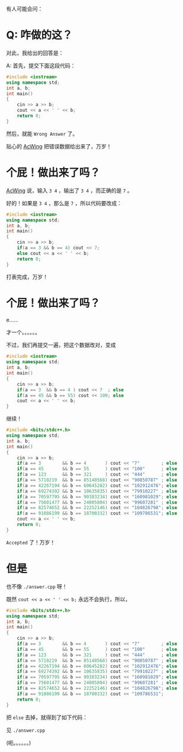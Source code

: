 有人可能会问：
# Q: 咋做的这？
对此，我给出的回答是：

A: 首先，提交下面这段代码：
``` cpp
#include <iostream>
using namespace std;
int a, b;
int main()
{
	cin >> a >> b;
	cout << a << ' ' << b;
	return 0;
}
```
然后，就能 `Wrong Answer` 了。

贴心的 [AcWing](https://www.acwing.com/problem/content/1/) 把错误数据给出来了，万岁！
# 个屁！做出来了吗？
[AcWing](https://www.acwing.com/problem/content/1/) 说，输入 `3 4` ，输出了 `3 4` ，而正确的是 `7` 。

好的！如果是 `3 4` ，那么是 `7` ，所以代码要改成：
``` cpp
#include <iostream>
using namespace std;
int a, b;
int main()
{
	cin >> a >> b;
	if(a == 3 && b == 4) cout << 7;
	else cout << a << ' ' << b;
	return 0;
}
```
打表完成，万岁！
# 个屁！做出来了吗？
e......

才一个。。。。。。

不过，我们再提交一遍，把这个数据改对，变成
``` cpp
#include <iostream>
using namespace std;
int a, b;
int main()
{
	cin >> a >> b;
	if(a == 3  && b == 4 ) cout << 7  ; else
	if(a == 45 && b == 55) cout << 100; else
	cout << a << ' ' << b;
}
```
继续！
``` cpp
#include <bits/stdc++.h>
using namespace std;
int a, b;
int main()
{ 
    cin >> a >> b;
    if(a == 3        && b == 4       ) cout << "7"        ; else
    if(a == 45       && b == 55      ) cout << "100"      ; else
    if(a == 123      && b == 321     ) cout << "444"      ; else
    if(a == 5710219  && b == 85140568) cout << "90850787" ; else
    if(a == 42267194 && b == 60645282) cout << "102912476"; else
    if(a == 69274392 && b == 10635835) cout << "79910227" ; else
    if(a == 70597795 && b == 90383234) cout << "160981029"; else
    if(a == 75601477 && b == 24005804) cout << "99607281" ; else
    if(a == 82574652 && b == 22252146) cout << "104826798"; else
    if(a == 91086199 && b == 18700332) cout << "109786531"; else
	cout << a << ' ' << b;
    return 0;
}
```
`Accepted` 了！万岁！
# 但是
也不像 `./answer.cpp` 呀！

既然 `cout << a << ' ' << b;` 永远不会执行，所以，
``` cpp
#include <bits/stdc++.h>
using namespace std;
int a, b;
int main()
{ 
    cin >> a >> b;
    if(a == 3        && b == 4       ) cout << "7"        ; else
    if(a == 45       && b == 55      ) cout << "100"      ; else
    if(a == 123      && b == 321     ) cout << "444"      ; else
    if(a == 5710219  && b == 85140568) cout << "90850787" ; else
    if(a == 42267194 && b == 60645282) cout << "102912476"; else
    if(a == 69274392 && b == 10635835) cout << "79910227" ; else
    if(a == 70597795 && b == 90383234) cout << "160981029"; else
    if(a == 75601477 && b == 24005804) cout << "99607281" ; else
    if(a == 82574652 && b == 22252146) cout << "104826798"; else
    if(a == 91086199 && b == 18700332) cout << "109786531";
    return 0;
}
```
把 `else` 去掉，就得到了如下代码：

见 `./answer.cpp`

(呃。。。。。。)
